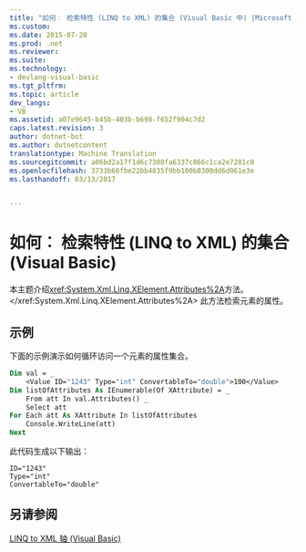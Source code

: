 ```yaml
---
title: "如何︰ 检索特性 (LINQ to XML) 的集合 (Visual Basic 中) |Microsoft 文档"
ms.custom: 
ms.date: 2015-07-20
ms.prod: .net
ms.reviewer: 
ms.suite: 
ms.technology:
- devlang-visual-basic
ms.tgt_pltfrm: 
ms.topic: article
dev_langs:
- VB
ms.assetid: a07e9645-b45b-403b-b698-f652f904c7d2
caps.latest.revision: 3
author: dotnet-bot
ms.author: dotnetcontent
translationtype: Machine Translation
ms.sourcegitcommit: a06bd2a17f1d6c7308fa6337c866c1ca2e7281c0
ms.openlocfilehash: 3733b66fbe22bb4835f9bb100b8300dd6d061e3e
ms.lasthandoff: 03/13/2017


---
```

# <a name="how-to-retrieve-a-collection-of-attributes-linq-to-xml-visual-basic"></a>如何︰ 检索特性 (LINQ to XML) 的集合 (Visual Basic)
本主题介绍<xref:System.Xml.Linq.XElement.Attributes%2A>方法。</xref:System.Xml.Linq.XElement.Attributes%2A> 此方法检索元素的属性。  
  
## <a name="example"></a>示例  
 下面的示例演示如何循环访问一个元素的属性集合。  
  
```vb  
Dim val = _  
    <Value ID="1243" Type="int" ConvertableTo="double">100</Value>  
Dim listOfAttributes As IEnumerable(Of XAttribute) = _  
    From att In val.Attributes() _  
    Select att  
For Each att As XAttribute In listOfAttributes  
    Console.WriteLine(att)  
Next  
```  
  
 此代码生成以下输出：  
  
```  
ID="1243"  
Type="int"  
ConvertableTo="double"  
```  
  
## <a name="see-also"></a>另请参阅  
 [LINQ to XML 轴 (Visual Basic)](../../../../visual-basic/programming-guide/concepts/linq/linq-to-xml-axes.md)
